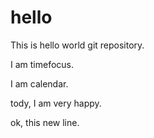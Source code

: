 # hello

This is hello world git repository.

I am timefocus.

I am calendar.

tody, I am very happy.

ok, this new line.
